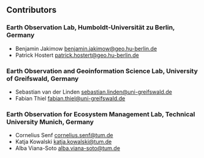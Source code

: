 ## Contributors

### Earth Observation Lab, Humboldt-Universität zu Berlin, Germany

* Benjamin Jakimow benjamin.jakimow@geo.hu-berlin.de
* Patrick Hostert patrick.hostert@geo.hu-berlin.de

### Earth Observation and Geoinformation Science Lab, University of Greifswald, Germany

* Sebastian van der Linden sebastian.linden@uni-greifswald.de
* Fabian Thiel fabian.thiel@uni-greifswald.de

### Earth Observation for Ecosystem Management Lab, Technical University Munich, Germany

* Cornelius Senf cornelius.senf@tum.de
* Katja Kowalski katja.kowalski@tum.de
* Alba Viana-Soto alba.viana-soto@tum.de